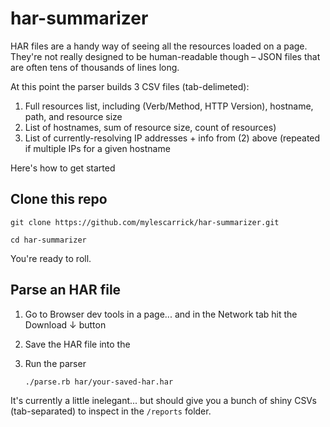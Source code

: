 # har-summarizer

HAR files are a handy way of seeing all the resources loaded on a page. They're not really designed to be human-readable though – JSON files that are often tens of thousands of lines long.

At this point the parser builds 3 CSV files (tab-delimeted):

1. Full resources list, including (Verb/Method, HTTP Version), hostname, path, and resource size
2. List of hostnames, sum of resource size, count of resources)
3. List of currently-resolving IP addresses + info from (2) above (repeated if multiple IPs for a given hostname



Here's how to get started

## Clone this repo

```
git clone https://github.com/mylescarrick/har-summarizer.git

cd har-summarizer
```

You're ready to roll.



## Parse an HAR file

1. Go to Browser dev tools in a page... and in the Network tab hit the Download ↓ button

2. Save the HAR file into the 

3. Run the parser

   ```
   ./parse.rb har/your-saved-har.har
   ```

   

It's currently a little inelegant... but should give you a bunch of shiny CSVs (tab-separated) to inspect in the `/reports` folder.